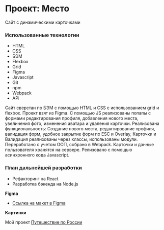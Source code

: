 # Проект: Место
Сайт с динамическими карточками 


### Использованные технологии
* HTML
* CSS
* БЭМ
* Flexbox
* Grid
* Figma
* Javascript
* Git
* npm
* Webpack
* API


Сайт сверстан по БЭМ с помощью HTML и CSS с использованием grid и flexbox.
Проект взят из Figma.
С помощью JS реализованы попапы с формами редактирования профиля, добавления нового места, увеличения фото, изменения аватара и удаления карточки.
Реализована функциональность: Создание нового места, редактирование профиля, валидация форм, удобное закрытие форм по ESC и Overlay,
Карточки и Валидация реализованы через классы, использованы модули.
Переработано с учетом ООП, собрано в Webpack.
Карточки и данные пользователя хранятся на сервере. Релизовано с помощью асинхронного кода Javascript.

### План дальнейшей разработки
* Рефакторинг на React
* Разработка бэкенда на Node.js

**Figma**

* [Ссылка на макет в Figma](https://www.figma.com/file/2cn9N9jSkmxD84oJik7xL7/JavaScript.-Sprint-4?node-id=0%3A1)

**Картинки**

Мой проект [Путешествие по России](https://artemkhudiakov.github.io/mesto/)

